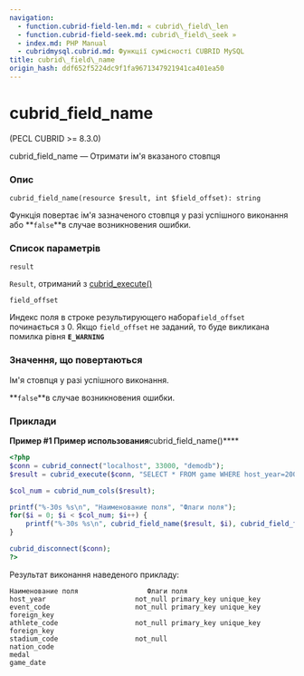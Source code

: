 ```yaml
---
navigation:
  - function.cubrid-field-len.md: « cubrid\_field\_len
  - function.cubrid-field-seek.md: cubrid\_field\_seek »
  - index.md: PHP Manual
  - cubridmysql.cubrid.md: Функції сумісності CUBRID MySQL
title: cubrid\_field\_name
origin_hash: ddf652f5224dc9f1fa9671347921941ca401ea50
---
```

# cubrid\_field\_name

(PECL CUBRID >= 8.3.0)

cubrid\_field\_name — Отримати ім'я вказаного стовпця

### Опис

```methodsynopsis
cubrid_field_name(resource $result, int $field_offset): string
```

Функція повертає ім'я зазначеного стовпця у разі успішного виконання або \*\*`false`\*\*в случае возникновения ошибки.

### Список параметрів

`result`

`Result`, отриманий з [cubrid\_execute()](function.cubrid-execute.md)

`field_offset`

Индекс поля в строке результирующего набора`field_offset` починається з 0. Якщо `field_offset` не заданий, то буде викликана помилка рівня **`E_WARNING`**

### Значення, що повертаються

Ім'я стовпця у разі успішного виконання.

\*\*`false`\*\*в случае возникновения ошибки.

### Приклади

**Пример #1 Пример использования**cubrid\_field\_name()\*\*\*\*

```php
<?php
$conn = cubrid_connect("localhost", 33000, "demodb");
$result = cubrid_execute($conn, "SELECT * FROM game WHERE host_year=2004 AND nation_code='AUS' AND medal='G'");

$col_num = cubrid_num_cols($result);

printf("%-30s %s\n", "Наименование поля", "Флаги поля");
for($i = 0; $i < $col_num; $i++) {
    printf("%-30s %s\n", cubrid_field_name($result, $i), cubrid_field_flags($result, $i));
}

cubrid_disconnect($conn);
?>
```

Результат виконання наведеного прикладу:

```
Наименование поля                 Флаги поля
host_year                      not_null primary_key unique_key
event_code                     not_null primary_key unique_key foreign_key
athlete_code                   not_null primary_key unique_key foreign_key
stadium_code                   not_null
nation_code
medal
game_date
```
